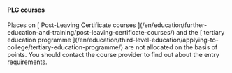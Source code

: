 ####  PLC courses

Places on [ Post-Leaving Certificate courses ](/en/education/further-
education-and-training/post-leaving-certificate-courses/) and the [ tertiary
education programme ](/en/education/third-level-education/applying-to-
college/tertiary-education-programme/) are not allocated on the basis of
points. You should contact the course provider to find out about the entry
requirements.
